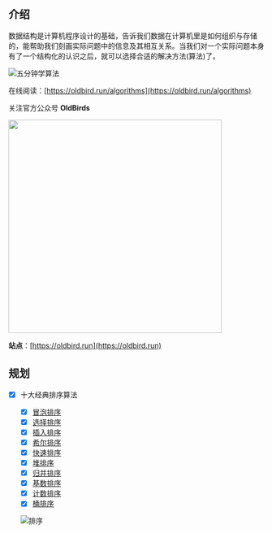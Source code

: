 ## 介绍

数据结构是计算机程序设计的基础，告诉我们数据在计算机里是如何组织与存储的，能帮助我们刻画实际问题中的信息及其相互关系。当我们对一个实际问题本身有了一个结构化的认识之后，就可以选择合适的解决方法(算法)了。

![五分钟学算法](http://blog.oldbird.run/2020-08-16-15975531702215.jpg)

在线阅读：[https://oldbird.run/algorithms](https://oldbird.run/algorithms)

关注官方公众号 **OldBirds**

<img src="http://blog.oldbird.run/mweb/wechat-logo.png" width="420" />

**站点**：[https://oldbird.run](https://oldbird.run)

## 规划

- [x] 十大经典排序算法

  - [x] [冒泡排序](t1-buble-sort)
  - [x] [选择排序](t2-selection-sort)
  - [x] [插入排序](t3-insertion-sort)
  - [x] [希尔排序](t4-shell-sort)
  - [x] [快速排序](t5-quick-sort)
  - [x] [堆排序](t6-heap-sort)
  - [x] [归并排序](t7-merge-sort)
  - [x] [基数排序](t8-radix-sort)
  - [x] [计数排序](t9-count-sort)
  - [x] [桶排序](u1-bucket-sort)

  ![排序](http://blog.oldbird.run/15541716797540.jpg)
